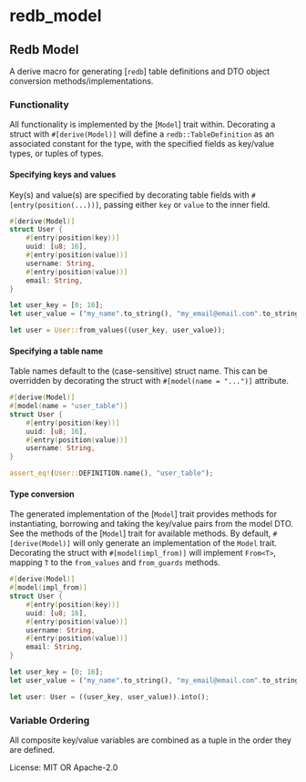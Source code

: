 # redb_model

## Redb Model
A derive macro for generating [`redb`] table definitions and DTO object
conversion methods/implementations.

### Functionality
All functionality is implemented by the [`Model`] trait within. Decorating
a struct with `#[derive(Model)]` will define a `redb::TableDefinition` as
an associated constant for the type, with the specified fields as key/value
types, or tuples of types.

#### Specifying keys and values
Key(s) and value(s) are specified by decorating table fields with
`#[entry(position(...))]`, passing either `key` or `value` to the inner field.
```rust
#[derive(Model)]
struct User {
    #[entry(position(key))]
    uuid: [u8; 16],
    #[entry(position(value))]
    username: String,
    #[entry(position(value))]
    email: String,
}

let user_key = [0; 16];
let user_value = ("my_name".to_string(), "my_email@email.com".to_string());

let user = User::from_values((user_key, user_value));
```

#### Specifying a table name
Table names default to the (case-sensitive) struct name. This can be overridden by decorating
the struct with `#[model(name = "...")]` attribute.
```rust
#[derive(Model)]
#[model(name = "user_table")]
struct User {
    #[entry(position(key))]
    uuid: [u8; 16],
    #[entry(position(value))]
    username: String,
}

assert_eq!(User::DEFINITION.name(), "user_table");
```

#### Type conversion
The generated implementation of the [`Model`] trait provides methods for
instantiating, borrowing and taking the key/value pairs from the model DTO.
See the methods of the [`Model`] trait for available methods. By default,
`#[derive(Model)]` will only generate an implementation of the `Model` trait.
Decorating the struct with `#[model(impl_from)]` will implement `From<T>`,
mapping `T` to the `from_values` and `from_guards` methods.
```rust
#[derive(Model)]
#[model(impl_from)]
struct User {
    #[entry(position(key))]
    uuid: [u8; 16],
    #[entry(position(value))]
    username: String,
    #[entry(position(value))]
    email: String,
}

let user_key = [0; 16];
let user_value = ("my_name".to_string(), "my_email@email.com".to_string());

let user: User = ((user_key, user_value)).into();
```
### Variable Ordering

All composite key/value variables are combined as a tuple in the order they
are defined.

License: MIT OR Apache-2.0
